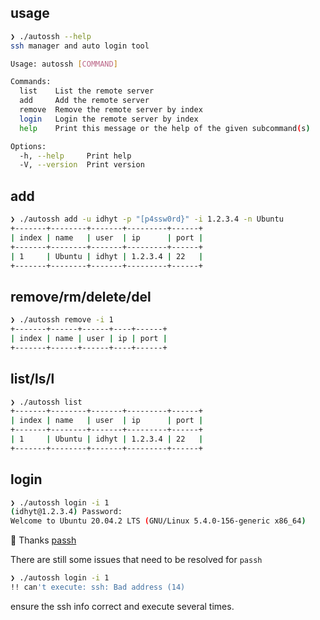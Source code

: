## usage

```bash
❯ ./autossh --help
ssh manager and auto login tool

Usage: autossh [COMMAND]

Commands:
  list    List the remote server
  add     Add the remote server
  remove  Remove the remote server by index
  login   Login the remote server by index
  help    Print this message or the help of the given subcommand(s)

Options:
  -h, --help     Print help
  -V, --version  Print version
```

## add

```bash
❯ ./autossh add -u idhyt -p "[p4ssw0rd}" -i 1.2.3.4 -n Ubuntu
+-------+--------+-------+---------+------+
| index | name   | user  | ip      | port |
+-------+--------+-------+---------+------+
| 1     | Ubuntu | idhyt | 1.2.3.4 | 22   |
+-------+--------+-------+---------+------+
```

## remove/rm/delete/del

```bash
❯ ./autossh remove -i 1
+-------+------+------+----+------+
| index | name | user | ip | port |
+-------+------+------+----+------+
```

## list/ls/l

```bash
❯ ./autossh list
+-------+--------+-------+---------+------+
| index | name   | user  | ip      | port |
+-------+--------+-------+---------+------+
| 1     | Ubuntu | idhyt | 1.2.3.4 | 22   |
+-------+--------+-------+---------+------+
```

## login

```bash
❯ ./autossh login -i 1
(idhyt@1.2.3.4) Password:
Welcome to Ubuntu 20.04.2 LTS (GNU/Linux 5.4.0-156-generic x86_64)
```

🍻 Thanks [passh](https://github.com/clarkwang/passh)

There are still some issues that need to be resolved for `passh`

```bash
❯ ./autossh login -i 1
!! can't execute: ssh: Bad address (14)
```
ensure the ssh info correct and execute several times.

